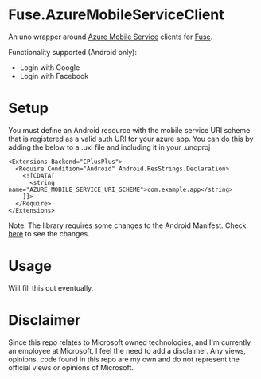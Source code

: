 # Fuse.AzureMobileServiceClient
An uno wrapper around [Azure Mobile Service](https://azure.microsoft.com/en-us/services/app-service/mobile/) clients for [Fuse](https://www.fusetools.com/). 

Functionality supported (Android only):
- Login with Google
- Login with Facebook


# Setup

You must define an Android resource with the mobile service URI scheme that is registered as a valid auth URI for your azure app.
You can do this by adding the below to a .uxl file and including it in your .unoproj

```
<Extensions Backend="CPlusPlus">
  <Require Condition="Android" Android.ResStrings.Declaration>
    <![CDATA[
      <string name="AZURE_MOBILE_SERVICE_URI_SCHEME">com.example.app</string>
    ]]>
  </Require>
</Extensions>
```

Note: The library requires some changes to the Android Manifest. Check [here](https://github.com/mitchhymel/Fuse.AzureMobileServiceClient/blob/master/AzureMobileServiceClient.uxl) to see the changes.

# Usage
Will fill this out eventually.

# Disclaimer
Since this repo relates to Microsoft owned technologies, and I'm currently an employee at Microsoft, I feel the need to add a disclaimer.
Any views, opinions, code found in this repo are my own and do not represent the official views or opinions of Microsoft.
